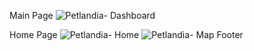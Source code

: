 Main Page
![Petlandia- Dashboard](https://github.com/user-attachments/assets/2b3c52fb-25b1-4f35-a96e-1f0e40adbd00)

Home Page
![Petlandia- Home](https://github.com/user-attachments/assets/946350c4-c50e-4a8a-ab7d-620879c9438f)
![Petlandia- Map   Footer](https://github.com/user-attachments/assets/3aba8e99-4051-444d-be7e-87d1da5bdb37)
